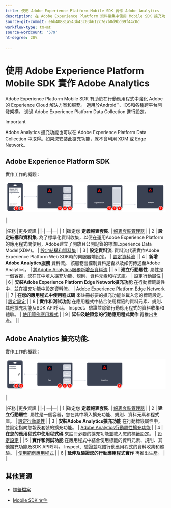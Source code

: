 ```yaml
---
title: 使用 Adobe Experience Platform Mobile SDK 實作 Adobe Analytics
description: 在 Adobe Experience Platform 資料彙集中使用 Mobile SDK 擴充功能傳送資料給 Adobe Analytics。
source-git-commit: e6b40881a543b43c03b612c7e7b0d9bd09f44c0d
workflow-type: tm+mt
source-wordcount: '579'
ht-degree: 20%

---
```


# 使用 Adobe Experience Platform Mobile SDK 實作 Adobe Analytics

Adobe Experience Platform Mobile SDK 有助於在行動應用程式中強化 Adobe 的 Experience Cloud 解決方案和服務。 適用於Android™、iOS和各種跨平台開發架構。 透過 Adobe Experience Platform Data Collection 進行設定。
>[!IMPORTANT]
>
>Adobe Analytics 擴充功能也可以在 Adobe Experience Platform Data Collection 中取得。如果您安裝此擴充功能，就不會利用 XDM 或 Edge Network。

## Adobe Experience Platform SDK

實作工作的概觀：

![Adobe Analytics使用Analytics擴充功能工作流程](../../assets/mobilesdk-annotated.png)

|<div style="width:20px"></div>|任務 |更多資訊 | |-| —|—| | 1 |確定您 **定義報表套裝**. | [報表套裝管理器](../../../admin/admin/c-manage-report-suites/report-suites-admin.md) | | 2 | **設定結構和資料集**. 為了標準化資料收集，以便在運用Adobe Experience Platform的應用程式間使用，Adobe建立了開放且公開記錄的標準Experience Data Model(XDM)。 | [設定結構和資料集](https://developer.adobe.com/client-sdks/documentation/getting-started/set-up-schemas-and-datasets/) | | 3 | **設定資料流**. 資料流代表實作Adobe Experience Platform Web SDK時的伺服器端設定。 | [設定資料流](https://experienceleague.adobe.com/docs/experience-platform/edge/datastreams/configure.html?lang=en) | | 4 | **新增Adobe Analytics服務** 資料流。 該服務會控制資料是否以及如何傳送至Adobe Analytics。 | [將Adobe Analytics服務新增至資料流](https://experienceleague.adobe.com/docs/experience-platform/edge/datastreams/configure.html?lang=en#analytics) | | 5 | **建立行動屬性**. 屬性是一個容器，您在其中填入擴充功能、規則、資料元素和程式庫。 | [設定行動屬性](https://developer.adobe.com/client-sdks/documentation/getting-started/create-a-mobile-property/) | | 6 | **安裝Adobe Experience Platform Edge Network擴充功能** 在行動標籤屬性中，並在擴充功能中設定資料流。 | [Adobe Experience Platform Edge Network](https://developer.adobe.com/client-sdks/documentation/edge-network/) | | 7 | **在您的應用程式中使用程式碼** 來註冊必要的擴充功能並載入您的標籤設定。 | [設定設定](https://developer.adobe.com/client-sdks/documentation/user-guides/getting-started-with-platform/overview/#set-up-the-configuration) | | 8 | **實作和測試功能** 在應用程式中結合使用標籤的資料元素、規則、其他擴充功能及SDK API呼叫。 Inspect、驗證並除錯行動應用程式的資料收集和體驗。 | [使用範例應用程式](https://developer.adobe.com/client-sdks/documentation/user-guides/getting-started-with-platform/overview/#use-the-sample-application) | | 9 | **延伸及驗證您的行動應用程式實作** 再推出生產。 | |


## Adobe Analytics 擴充功能.

實作工作的概觀：

![Adobe Analytics使用Analytics擴充功能工作流程](../../assets/mobilesdk-analytics-annotated.png)

|<div style="width:20px"></div> |任務 |更多資訊 | |-| —|—| | 1 |確定您 **定義報表套裝**. | [報表套裝管理器](../../../admin/admin/c-manage-report-suites/report-suites-admin.md) | | 2 | **建立行動屬性**. 屬性是一個容器，您在其中填入擴充功能、規則、資料元素和程式庫。 | [設定行動屬性](https://developer.adobe.com/client-sdks/documentation/getting-started/create-a-mobile-property/) | | 3 | **安裝Adobe Analytics擴充功能** 在行動標籤屬性中，並設定指向您報表套裝的擴充功能。 | [Adobe Analytics行動屬性擴充功能](https://developer.adobe.com/client-sdks/documentation/adobe-analytics/) | | 4 | **在您的應用程式中使用程式碼** 來註冊必要的擴充功能並載入您的標籤設定。 | [設定設定](https://developer.adobe.com/client-sdks/documentation/user-guides/getting-started-with-platform/overview/#set-up-the-configuration) | | 5 | **實作和測試功能** 在應用程式中結合使用標籤的資料元素、規則、其他擴充功能及SDK API呼叫。 Inspect、驗證並除錯行動應用程式的資料收集和體驗。 | [使用範例應用程式](https://developer.adobe.com/client-sdks/documentation/user-guides/getting-started-with-platform/overview/#use-the-sample-application) | | 6 | **延伸及驗證您的行動應用程式實作** 再推出生產。 | |

## 其他資源

- [標籤檔案](https://experienceleague.adobe.com/docs/experience-platform/tags/home.html#)

- [Mobile SDK 文件](https://developer.adobe.com/client-sdks/documentation/)



